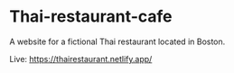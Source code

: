 # Thai-restaurant-cafe

A website for a fictional Thai restaurant located in Boston.

Live: https://thairestaurant.netlify.app/
